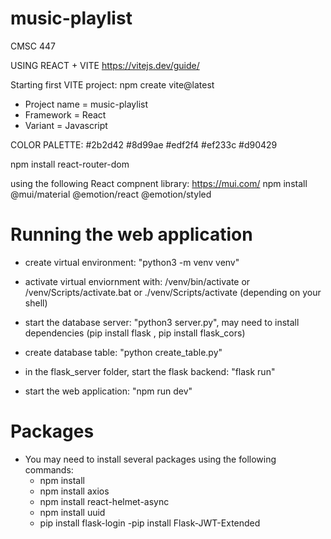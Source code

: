 # music-playlist
CMSC 447

USING REACT + VITE
https://vitejs.dev/guide/

Starting first VITE project:
npm create vite@latest

- Project name = music-playlist
- Framework = React
- Variant = Javascript

COLOR PALETTE:
#2b2d42
#8d99ae
#edf2f4
#ef233c
#d90429

npm install react-router-dom

using the following React compnent library: https://mui.com/
npm install @mui/material @emotion/react @emotion/styled
# Running the web application
- create virtual environment: "python3 -m venv venv"

- activate virtual enviornment with: /venv/bin/activate or /venv/Scripts/activate.bat or ./venv/Scripts/activate (depending on your shell)
- start the database server: "python3 server.py", may need to install dependencies (pip install flask , pip install flask_cors)
- create database table: "python create_table.py"
- in the flask_server folder, start the flask backend: "flask run"
- start the web application: "npm run dev"

# Packages
- You may need to install several packages using the following commands:
    - npm install
    - npm install axios
    - npm install react-helmet-async
    - npm install uuid
    - pip install flask-login
    -pip install Flask-JWT-Extended